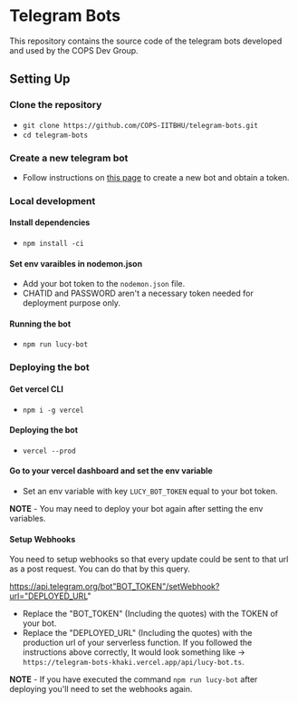 # Telegram Bots
This repository contains the source code of the telegram bots developed and used by the COPS Dev Group.


## Setting Up

### Clone the repository
- `git clone https://github.com/COPS-IITBHU/telegram-bots.git`
- `cd telegram-bots`

### Create a new telegram bot
- Follow instructions on [this page](https://core.telegram.org/bots) to create a
new bot and obtain a token.

### Local development

#### Install dependencies
- `npm install -ci`

#### Set env varaibles in nodemon.json
- Add your bot token to the `nodemon.json` file.
- CHATID and PASSWORD aren't a necessary token needed for deployment purpose only.

#### Running the bot
- `npm run lucy-bot`

### Deploying the bot

#### Get vercel CLI
- `npm i -g vercel`

#### Deploying the bot
- `vercel --prod`

#### Go to your vercel dashboard and set the env variable
- Set an env variable with key `LUCY_BOT_TOKEN` equal to your bot token.

**NOTE** - You may need to deploy your bot again after setting the env variables.

#### Setup Webhooks
You need to setup webhooks so that every update could be sent to that url as a post request. You can do that by this query.

https://api.telegram.org/bot"BOT_TOKEN"/setWebhook?url="DEPLOYED_URL"

- Replace the "BOT_TOKEN" (Including the quotes) with the TOKEN of your bot.
- Replace the "DEPLOYED_URL" (Including the quotes) with the production url of your serverless function. If you followed the instructions above correctly, It would look something like -> `https://telegram-bots-khaki.vercel.app/api/lucy-bot.ts`.

**NOTE** - If you have executed the command `npm run lucy-bot` after deploying you'll need to set the webhooks again.

